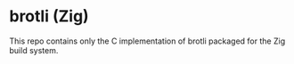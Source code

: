 # brotli (Zig)
This repo contains only the C implementation of brotli packaged for the Zig build system.

